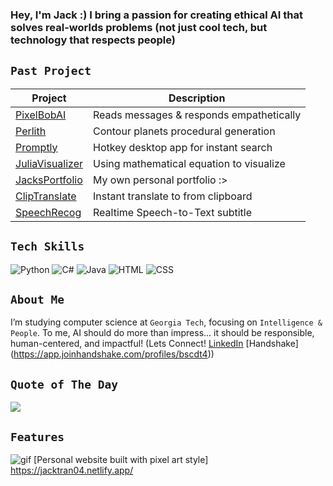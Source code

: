 ### Hey, I'm Jack :) I bring a passion for creating **ethical AI that solves real-worlds problems** (not just cool tech, but technology that respects people)

## `Past Project` 
| Project | Description |
|--------|------------|
| [PixelBobAI](https://github.com/jacktran5665/pixelbobai) | Reads messages & responds empathetically |
| [Perlith](https://github.com/jacktran5665/Perlith-Contour-planets)  | Contour planets procedural generation |
| [Promptly](https://github.com/jacktran5665/PromptlySearch) | Hotkey desktop app for instant search | 
| [JuliaVisualizer](https://github.com/jacktran5665/Julia-set-visualizer) | Using mathematical equation to visualize |
| [JacksPortfolio](https://github.com/jacktran5665/Jack-s-Portfolio)  | My own personal portfolio :> |
| [ClipTranslate](https://github.com/jacktran5665/ClipTranslate) | Instant translate to from clipboard | 
| [SpeechRecog](https://github.com/jacktran5665/SpeechRecog) | Realtime Speech-to-Text subtitle | 

## `Tech Skills`
![Python](https://img.shields.io/badge/Python-3670A0?style=for-the-badge&logo=python&logoColor=white) ![C#](https://img.shields.io/badge/C%23-239120?style=for-the-badge&logo=c-sharp&logoColor=white) ![Java](https://img.shields.io/badge/Java-ED8B00?style=for-the-badge&logo=java&logoColor=white) ![HTML](https://img.shields.io/badge/HTML5-E34F26?style=for-the-badge&logo=html5&logoColor=white) ![CSS](https://img.shields.io/badge/CSS3-1572B6?style=for-the-badge&logo=css3&logoColor=white)

## `About Me`  
I’m studying computer science at `Georgia Tech`, focusing on `Intelligence & People`. To me, AI should do more than impress... it should be responsible, human-centered, and impactful! (Lets Connect! [LinkedIn](https://www.linkedin.com/in/jacktran04/) [Handshake] (https://app.joinhandshake.com/profiles/bscdt4))

## `Quote of The Day`
![](https://quotes-github-readme.vercel.app/api?type=horizontal&theme=radical)

## `Features`
![gif](https://github.com/user-attachments/assets/9a652e80-b7c4-4c31-92b0-71348fa3f77a) [Personal website built with pixel art style] https://jacktran04.netlify.app/

